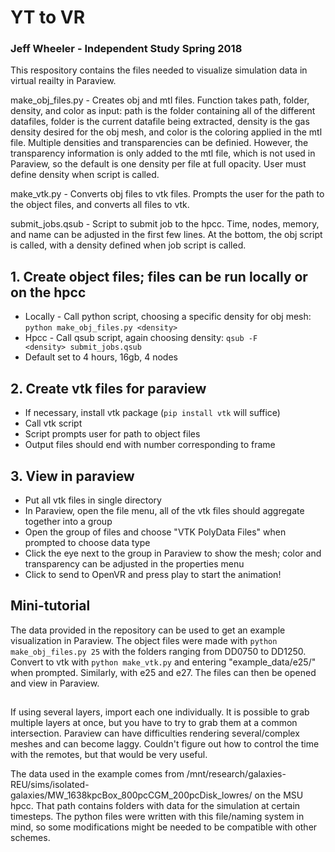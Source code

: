 # YT to VR
### Jeff Wheeler - Independent Study Spring 2018


This respository contains the files needed to visualize simulation data in virtual reailty in Paraview.

make_obj_files.py - Creates obj and mtl files. Function takes path, folder, density, and color as input: path is the folder containing all of the different datafiles, folder is the current datafile being extracted, density is the gas density desired for the obj mesh, and color is the coloring applied in the mtl file. Multiple densities and transparencies can be definied. However, the transparency information is only added to the mtl file, which is not used in Paraview, so the default is one density per file at full opacity. User must define density when script is called.

make_vtk.py - Converts obj files to vtk files. Prompts the user for the path to the object files, and converts all files to vtk.

submit_jobs.qsub - Script to submit job to the hpcc. Time, nodes, memory, and name can be adjusted in the first few lines. At the bottom, the obj script is called, with a density defined when job script is called.


## 1. Create object files; files can be run locally or on the hpcc
* Locally - Call python script, choosing a specific density for obj mesh: <code>python make_obj_files.py \<density\></code>
* Hpcc - Call qsub script, again choosing density: <code>qsub -F \<density\> submit_jobs.qsub</code>
* Default set to 4 hours, 16gb, 4 nodes

## 2. Create vtk files for paraview
* If necessary, install vtk package (<code>pip install vtk</code> will suffice)
* Call vtk script
* Script prompts user for path to object files
* Output files should end with number corresponding to frame

## 3. View in paraview
* Put all vtk files in single directory
* In Paraview, open the file menu, all of the vtk files should aggregate together into a group
* Open the group of files and choose "VTK PolyData Files" when prompted to choose data type
* Click the eye next to the group in Paraview to show the mesh; color and transparency can be adjusted in the properties menu
* Click to send to OpenVR and press play to start the animation!

## Mini-tutorial
The data provided in the repository can be used to get an example visualization in Paraview. The object files were made with <code>python make_obj_files.py 25</code> with the folders ranging from DD0750 to DD1250. Convert to vtk with <code>python make_vtk.py</code> and entering "example_data/e25/" when prompted. Similarly, with e25 and e27. The files can then be opened and view in Paraview.

##

If using several layers, import each one individually. 
It is possible to grab multiple layers at once, but you have to try to grab them at a common intersection. 
Paraview can have difficulties rendering several/complex meshes and can become laggy. 
Couldn't figure out how to control the time with the remotes, but that would be very useful.

The data used in the example comes from /mnt/research/galaxies-REU/sims/isolated-galaxies/MW_1638kpcBox_800pcCGM_200pcDisk_lowres/ on the MSU hpcc. That path contains folders with data for the simulation at certain timesteps. The python files were written with this file/naming system in mind, so some modifications might be needed to be compatible with other schemes.

